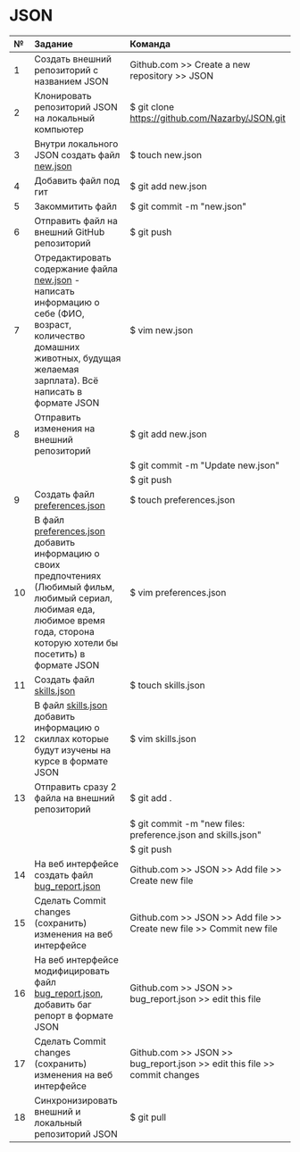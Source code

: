 # JSON

|   № |    Задание   |  Команда      |    
|:--- |   :---       | :---           |
|   1   |    Создать внешний репозиторий c названием JSON       |  Github.com >> Create a new repository >> JSON             |
|  2  |      Клонировать репозиторий JSON на локальный компьютер   |  $ git clone https://github.com/Nazarby/JSON.git  |
|  3  |   Внутри локального JSON создать файл [new.json](new.json)  | $ touch new.json  |
|4    |  Добавить файл под гит   | $ git add new.json  |
|5   |   Закоммитить файл  |    $ git commit -m "new.json"   |
|6  |    Отправить файл на внешний GitHub репозиторий |  $ git push     |
|7  |    Отредактировать содержание файла [new.json](new.json) - написать информацию о себе (ФИО, возраст, количество домашних животных, будущая желаемая зарплата). Всё написать в формате JSON |   $ vim new.json   |
|8  |   Отправить изменения на внешний репозиторий  |      $ git add new.json  |
||| $ git commit -m "Update new.json"  |
|||   $ git push |
|9  |   Создать файл [preferences.json](preferences.json)  |   $ touch preferences.json      |
|10 |  В файл [preferences.json](preferences.json) добавить информацию о своих предпочтениях (Любимый фильм, любимый сериал, любимая еда, любимое время года, сторона которую хотели бы посетить) в формате JSON |   $ vim preferences.json    |
|11 | Создать файл [skills.json](skills.json)     |     $ touch skills.json    |
|12  |   В файл [skills.json](skills.json) добавить информацию о скиллах которые будут изучены на курсе в формате JSON  |   $ vim skills.json    | 
|13|    Отправить сразу 2 файла на внешний репозиторий   |     $ git add .    |
||| $ git commit -m "new files: preference.json and skills.json" |
||| $ git push |
|14       |   На веб интерфейсе создать файл [bug_report.json](bug_report.json)       |  Github.com >> JSON >> Add file >> Create new file  |
|15  |Сделать Commit changes (сохранить) изменения на веб интерфейсе   |    Github.com >> JSON >> Add file >> Create new file >> Commit new file|
|  16   |На веб интерфейсе модифицировать файл [bug_report.json](bug_report.json), добавить баг репорт в формате JSON   |  Github.com >> JSON >> bug_report.json >> edit this file |
|17  | Сделать Commit changes (сохранить) изменения на веб интерфейсе   |  Github.com >> JSON >> bug_report.json >> edit this file >> commit changes  |
| 18  | Синхронизировать внешний и локальный репозиторий JSON  | $ git pull  |
